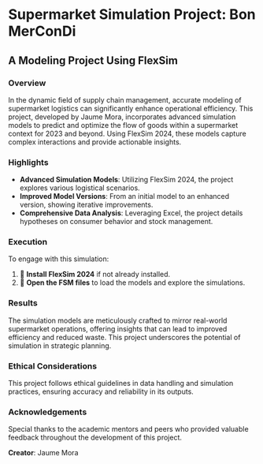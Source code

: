 
# Supermarket Simulation Project: Bon MerConDi
## A Modeling Project Using FlexSim

### Overview
In the dynamic field of supply chain management, accurate modeling of supermarket logistics can significantly enhance operational efficiency. This project, developed by Jaume Mora, incorporates advanced simulation models to predict and optimize the flow of goods within a supermarket context for 2023 and beyond. Using FlexSim 2024, these models capture complex interactions and provide actionable insights.

### Highlights
- **Advanced Simulation Models**: Utilizing FlexSim 2024, the project explores various logistical scenarios.
- **Improved Model Versions**: From an initial model to an enhanced version, showing iterative improvements.
- **Comprehensive Data Analysis**: Leveraging Excel, the project details hypotheses on consumer behavior and stock management.

### Execution
To engage with this simulation:
1. 🔄 **Install FlexSim 2024** if not already installed.
2. 📁 **Open the FSM files** to load the models and explore the simulations.

### Results
The simulation models are meticulously crafted to mirror real-world supermarket operations, offering insights that can lead to improved efficiency and reduced waste. This project underscores the potential of simulation in strategic planning.

### Ethical Considerations
This project follows ethical guidelines in data handling and simulation practices, ensuring accuracy and reliability in its outputs.

### Acknowledgements
Special thanks to the academic mentors and peers who provided valuable feedback throughout the development of this project.

**Creator**: Jaume Mora
